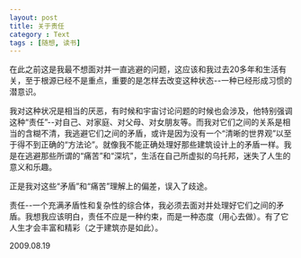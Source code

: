 ```yaml
---
layout: post
title: 关于责任
category : Text
tags : [随想, 读书]
---
```

在此之前这是我最不想面对并一直逃避的问题，这应该和我过去20多年和生活有关，至于根源已经不是重点，重要的是怎样去改变这种状态--一种已经形成习惯的潜意识。

我对这种状况是相当的厌恶，有时候和宇宙讨论问题的时候也会涉及，他特别强调这种“责任”--对自己、对家庭、对父母、对女朋友等。而我对它们之间的关系是相当的含糊不清，我逃避它们之间的矛盾，或许是因为没有一个“清晰的世界观”以至于得不到正确的“方法论”。就像我不能正确处理好那些建筑设计上的矛盾一样。我是在逃避那些所谓的“痛苦”和“深坑”，生活在自己所虚拟的乌托邦，迷失了人生的意义和乐趣。

正是我对这些“矛盾”和“痛苦”理解上的偏差，误入了歧途。

责任--一个充满矛盾性和复杂性的综合体，我必须去面对并处理好它们之间的矛盾。我想我应该明白，责任不应是一种约束，而是一种态度（用心去做）。有了它人生才会丰富和精彩（之于建筑亦是如此）。

2009.08.19